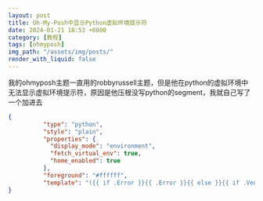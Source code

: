 ```yaml
---
layout: post
title: Oh-My-Posh中显示Python虚拟环境提示符
date: 2024-01-21 18:53 +0800
category: [教程]
tags: [ohmyposh]
img_path: "/assets/img/posts/"
render_with_liquid: false
---
```


我的ohmyposh主题一直用的robbyrussell主题，但是他在python的虚拟环境中无法显示虚拟环境提示符，原因是他压根没写python的segment，我就自己写了一个加进去

```json
{
          "type": "python",
          "style": "plain",
          "properties": {
            "display_mode": "environment",
            "fetch_virtual_env": true,
            "home_enabled": true
          },
          "foreground": "#ffffff",
          "template": "({{ if .Error }}{{ .Error }}{{ else }}{{ if .Venv }}{{ .Venv }}{{ end }}{{ end }}) "
}
```
